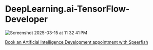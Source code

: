 # DeepLearning.ai-TensorFlow-Developer

![Screenshot 2025-03-15 at 11 32 41 PM](https://github.com/user-attachments/assets/62d92847-140e-4032-bf1d-04c9d352c263)

[Book an Artificial Intelligence Development appointment with Speerfish](https://speerfish-denver.square.site/s/appointments)
